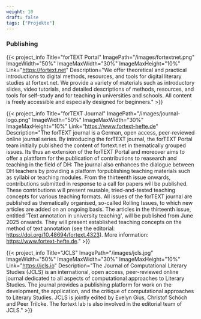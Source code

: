 ```yaml
---
weight: 10
draft: false
tags: ["Projekte"]
---
```


### Publishing

{{< project_info
    Title="forTEXT Portal"
    ImagePath="/images/fortextnet.png"
    ImageWidth="50%"
    ImageMaxWidth="30%"
    ImageMaxHeight="10%"
    Link="https://fortext.net"
    Description="We offer theoretical and practical introductions to digital methods, resources, and tools for digital literary studies at fortext.net. We provide a variety of materials such as introductory slides, video tutorials, and detailed descriptions of methods, resources, and tools for self-study and for teaching in universities and schools. All content is freely accessible and especially designed for beginners." >}}


{{< project_info
    Title="forTEXT Journal"
    ImagePath="/images/journal-logo.png"
    ImageWidth="50%"
    ImageMaxWidth="30%"
    ImageMaxHeight="10%"
    Link="https://www.fortext-hefte.de"
    Description="The forTEXT journal is a German,  open access, peer-reviewed online journal series. By introducing the forTEXT journal, the forTEXT Portal team initially published the content of fortext.net in thematically grouped issues. Its thus an extension of the forTEXT Portal and moreover aims to offer a plattform for the publication of contributions to reasearch and teaching in the field of DH: The journal also enhances the dialogue between DH teachers by providing a platform forpublishing teaching materials such as syllabi or teaching modules. From the thirteenth issue onwards, contributions submitted in response to a call for papers will be published. These contributions will present reusable, tried-and-tested teaching concepts for various teaching formats. All issues of the forTEXT journal are published as thematically organised, so-called Rolling Issues, to which new articles are added on an ongoing basis. The articles in the thirteenth issue, entitled 'Text annotation in university teaching', will be published from June 2025 onwards. They will present established teaching concepts on the method of text annotation (see the editorial: https://doi.org/10.48694/fortext.4323). More information: https://www.fortext-hefte.de." >}}



{{< project_info
    Title="JCLS"
    ImagePath="/images/jcls.jpg"
    ImageWidth="50%"
    ImageMaxWidth="30%"
    ImageMaxHeight="10%"
    Link="https://jcls.io"
    Description="The Journal of Computational Literary Studies (JCLS) is an international, open access, peer-reviewed online journal dedicated to all aspects of computational approaches to Literary Studies. The journal provides a publishing platform for work on the development, the application, and the critique of computational approaches to Literary Studies. JCLS is jointly edited by Evelyn Gius, Christof Schöch and Peer Trilcke. The fortext lab is also involved in the editorial team of JCLS." >}}


</br>
</br>
</br>
</br>
